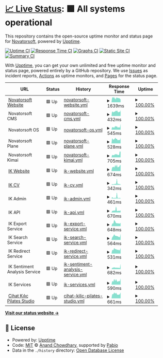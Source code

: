 # [📈 Live Status](https://novatorsoft.github.io/upptime): <!--live status--> **🟩 All systems operational**

This repository contains the open-source uptime monitor and status page for [Novatorsoft](https://novatorsoft.com), powered by [Upptime](https://github.com/upptime/upptime).

[![Uptime CI](https://github.com/novatorsoft/upptime/workflows/Uptime%20CI/badge.svg)](https://github.com/novatorsoft/upptime/actions?query=workflow%3A%22Uptime+CI%22)
[![Response Time CI](https://github.com/novatorsoft/upptime/workflows/Response%20Time%20CI/badge.svg)](https://github.com/novatorsoft/upptime/actions?query=workflow%3A%22Response+Time+CI%22)
[![Graphs CI](https://github.com/novatorsoft/upptime/workflows/Graphs%20CI/badge.svg)](https://github.com/novatorsoft/upptime/actions?query=workflow%3A%22Graphs+CI%22)
[![Static Site CI](https://github.com/novatorsoft/upptime/workflows/Static%20Site%20CI/badge.svg)](https://github.com/novatorsoft/upptime/actions?query=workflow%3A%22Static+Site+CI%22)
[![Summary CI](https://github.com/novatorsoft/upptime/workflows/Summary%20CI/badge.svg)](https://github.com/novatorsoft/upptime/actions?query=workflow%3A%22Summary+CI%22)

With [Upptime](https://upptime.js.org), you can get your own unlimited and free uptime monitor and status page, powered entirely by a GitHub repository. We use [Issues](https://github.com/novatorsoft/upptime/issues) as incident reports, [Actions](https://github.com/novatorsoft/upptime/actions) as uptime monitors, and [Pages](https://novatorsoft.github.io/upptime) for the status page.

<!--start: status pages-->
<!-- This summary is generated by Upptime (https://github.com/upptime/upptime) -->
<!-- Do not edit this manually, your changes will be overwritten -->
<!-- prettier-ignore -->
| URL | Status | History | Response Time | Uptime |
| --- | ------ | ------- | ------------- | ------ |
| <img alt="" src="https://icons.duckduckgo.com/ip3/novatorsoft.com.ico" height="13"> [Novatorsoft Website](https://novatorsoft.com/) | 🟩 Up | [novatorsoft-website.yml](https://github.com/novatorsoft/upptime/commits/HEAD/history/novatorsoft-website.yml) | <details><summary><img alt="Response time graph" src="./graphs/novatorsoft-website/response-time-week.png" height="20"> 1639ms</summary><br><a href="https://novatorsoft.github.io/upptime/history/novatorsoft-website"><img alt="Response time 1639" src="https://img.shields.io/endpoint?url=https%3A%2F%2Fraw.githubusercontent.com%2Fnovatorsoft%2Fupptime%2FHEAD%2Fapi%2Fnovatorsoft-website%2Fresponse-time.json"></a><br><a href="https://novatorsoft.github.io/upptime/history/novatorsoft-website"><img alt="24-hour response time 1205" src="https://img.shields.io/endpoint?url=https%3A%2F%2Fraw.githubusercontent.com%2Fnovatorsoft%2Fupptime%2FHEAD%2Fapi%2Fnovatorsoft-website%2Fresponse-time-day.json"></a><br><a href="https://novatorsoft.github.io/upptime/history/novatorsoft-website"><img alt="7-day response time 1639" src="https://img.shields.io/endpoint?url=https%3A%2F%2Fraw.githubusercontent.com%2Fnovatorsoft%2Fupptime%2FHEAD%2Fapi%2Fnovatorsoft-website%2Fresponse-time-week.json"></a><br><a href="https://novatorsoft.github.io/upptime/history/novatorsoft-website"><img alt="30-day response time 1639" src="https://img.shields.io/endpoint?url=https%3A%2F%2Fraw.githubusercontent.com%2Fnovatorsoft%2Fupptime%2FHEAD%2Fapi%2Fnovatorsoft-website%2Fresponse-time-month.json"></a><br><a href="https://novatorsoft.github.io/upptime/history/novatorsoft-website"><img alt="1-year response time 1639" src="https://img.shields.io/endpoint?url=https%3A%2F%2Fraw.githubusercontent.com%2Fnovatorsoft%2Fupptime%2FHEAD%2Fapi%2Fnovatorsoft-website%2Fresponse-time-year.json"></a></details> | <details><summary><a href="https://novatorsoft.github.io/upptime/history/novatorsoft-website">100.00%</a></summary><a href="https://novatorsoft.github.io/upptime/history/novatorsoft-website"><img alt="All-time uptime 100.00%" src="https://img.shields.io/endpoint?url=https%3A%2F%2Fraw.githubusercontent.com%2Fnovatorsoft%2Fupptime%2FHEAD%2Fapi%2Fnovatorsoft-website%2Fuptime.json"></a><br><a href="https://novatorsoft.github.io/upptime/history/novatorsoft-website"><img alt="24-hour uptime 100.00%" src="https://img.shields.io/endpoint?url=https%3A%2F%2Fraw.githubusercontent.com%2Fnovatorsoft%2Fupptime%2FHEAD%2Fapi%2Fnovatorsoft-website%2Fuptime-day.json"></a><br><a href="https://novatorsoft.github.io/upptime/history/novatorsoft-website"><img alt="7-day uptime 100.00%" src="https://img.shields.io/endpoint?url=https%3A%2F%2Fraw.githubusercontent.com%2Fnovatorsoft%2Fupptime%2FHEAD%2Fapi%2Fnovatorsoft-website%2Fuptime-week.json"></a><br><a href="https://novatorsoft.github.io/upptime/history/novatorsoft-website"><img alt="30-day uptime 100.00%" src="https://img.shields.io/endpoint?url=https%3A%2F%2Fraw.githubusercontent.com%2Fnovatorsoft%2Fupptime%2FHEAD%2Fapi%2Fnovatorsoft-website%2Fuptime-month.json"></a><br><a href="https://novatorsoft.github.io/upptime/history/novatorsoft-website"><img alt="1-year uptime 100.00%" src="https://img.shields.io/endpoint?url=https%3A%2F%2Fraw.githubusercontent.com%2Fnovatorsoft%2Fupptime%2FHEAD%2Fapi%2Fnovatorsoft-website%2Fuptime-year.json"></a></details>
| <img alt="" src="https://icons.duckduckgo.com/ip3/null.ico" height="13"> Novatorsoft CMS | 🟩 Up | [novatorsoft-cms.yml](https://github.com/novatorsoft/upptime/commits/HEAD/history/novatorsoft-cms.yml) | <details><summary><img alt="Response time graph" src="./graphs/novatorsoft-cms/response-time-week.png" height="20"> 432ms</summary><br><a href="https://novatorsoft.github.io/upptime/history/novatorsoft-cms"><img alt="Response time 432" src="https://img.shields.io/endpoint?url=https%3A%2F%2Fraw.githubusercontent.com%2Fnovatorsoft%2Fupptime%2FHEAD%2Fapi%2Fnovatorsoft-cms%2Fresponse-time.json"></a><br><a href="https://novatorsoft.github.io/upptime/history/novatorsoft-cms"><img alt="24-hour response time 563" src="https://img.shields.io/endpoint?url=https%3A%2F%2Fraw.githubusercontent.com%2Fnovatorsoft%2Fupptime%2FHEAD%2Fapi%2Fnovatorsoft-cms%2Fresponse-time-day.json"></a><br><a href="https://novatorsoft.github.io/upptime/history/novatorsoft-cms"><img alt="7-day response time 432" src="https://img.shields.io/endpoint?url=https%3A%2F%2Fraw.githubusercontent.com%2Fnovatorsoft%2Fupptime%2FHEAD%2Fapi%2Fnovatorsoft-cms%2Fresponse-time-week.json"></a><br><a href="https://novatorsoft.github.io/upptime/history/novatorsoft-cms"><img alt="30-day response time 432" src="https://img.shields.io/endpoint?url=https%3A%2F%2Fraw.githubusercontent.com%2Fnovatorsoft%2Fupptime%2FHEAD%2Fapi%2Fnovatorsoft-cms%2Fresponse-time-month.json"></a><br><a href="https://novatorsoft.github.io/upptime/history/novatorsoft-cms"><img alt="1-year response time 432" src="https://img.shields.io/endpoint?url=https%3A%2F%2Fraw.githubusercontent.com%2Fnovatorsoft%2Fupptime%2FHEAD%2Fapi%2Fnovatorsoft-cms%2Fresponse-time-year.json"></a></details> | <details><summary><a href="https://novatorsoft.github.io/upptime/history/novatorsoft-cms">100.00%</a></summary><a href="https://novatorsoft.github.io/upptime/history/novatorsoft-cms"><img alt="All-time uptime 100.00%" src="https://img.shields.io/endpoint?url=https%3A%2F%2Fraw.githubusercontent.com%2Fnovatorsoft%2Fupptime%2FHEAD%2Fapi%2Fnovatorsoft-cms%2Fuptime.json"></a><br><a href="https://novatorsoft.github.io/upptime/history/novatorsoft-cms"><img alt="24-hour uptime 100.00%" src="https://img.shields.io/endpoint?url=https%3A%2F%2Fraw.githubusercontent.com%2Fnovatorsoft%2Fupptime%2FHEAD%2Fapi%2Fnovatorsoft-cms%2Fuptime-day.json"></a><br><a href="https://novatorsoft.github.io/upptime/history/novatorsoft-cms"><img alt="7-day uptime 100.00%" src="https://img.shields.io/endpoint?url=https%3A%2F%2Fraw.githubusercontent.com%2Fnovatorsoft%2Fupptime%2FHEAD%2Fapi%2Fnovatorsoft-cms%2Fuptime-week.json"></a><br><a href="https://novatorsoft.github.io/upptime/history/novatorsoft-cms"><img alt="30-day uptime 100.00%" src="https://img.shields.io/endpoint?url=https%3A%2F%2Fraw.githubusercontent.com%2Fnovatorsoft%2Fupptime%2FHEAD%2Fapi%2Fnovatorsoft-cms%2Fuptime-month.json"></a><br><a href="https://novatorsoft.github.io/upptime/history/novatorsoft-cms"><img alt="1-year uptime 100.00%" src="https://img.shields.io/endpoint?url=https%3A%2F%2Fraw.githubusercontent.com%2Fnovatorsoft%2Fupptime%2FHEAD%2Fapi%2Fnovatorsoft-cms%2Fuptime-year.json"></a></details>
| <img alt="" src="https://icons.duckduckgo.com/ip3/null.ico" height="13"> Novatorsoft OS | 🟩 Up | [novatorsoft-os.yml](https://github.com/novatorsoft/upptime/commits/HEAD/history/novatorsoft-os.yml) | <details><summary><img alt="Response time graph" src="./graphs/novatorsoft-os/response-time-week.png" height="20"> 545ms</summary><br><a href="https://novatorsoft.github.io/upptime/history/novatorsoft-os"><img alt="Response time 545" src="https://img.shields.io/endpoint?url=https%3A%2F%2Fraw.githubusercontent.com%2Fnovatorsoft%2Fupptime%2FHEAD%2Fapi%2Fnovatorsoft-os%2Fresponse-time.json"></a><br><a href="https://novatorsoft.github.io/upptime/history/novatorsoft-os"><img alt="24-hour response time 1104" src="https://img.shields.io/endpoint?url=https%3A%2F%2Fraw.githubusercontent.com%2Fnovatorsoft%2Fupptime%2FHEAD%2Fapi%2Fnovatorsoft-os%2Fresponse-time-day.json"></a><br><a href="https://novatorsoft.github.io/upptime/history/novatorsoft-os"><img alt="7-day response time 545" src="https://img.shields.io/endpoint?url=https%3A%2F%2Fraw.githubusercontent.com%2Fnovatorsoft%2Fupptime%2FHEAD%2Fapi%2Fnovatorsoft-os%2Fresponse-time-week.json"></a><br><a href="https://novatorsoft.github.io/upptime/history/novatorsoft-os"><img alt="30-day response time 545" src="https://img.shields.io/endpoint?url=https%3A%2F%2Fraw.githubusercontent.com%2Fnovatorsoft%2Fupptime%2FHEAD%2Fapi%2Fnovatorsoft-os%2Fresponse-time-month.json"></a><br><a href="https://novatorsoft.github.io/upptime/history/novatorsoft-os"><img alt="1-year response time 545" src="https://img.shields.io/endpoint?url=https%3A%2F%2Fraw.githubusercontent.com%2Fnovatorsoft%2Fupptime%2FHEAD%2Fapi%2Fnovatorsoft-os%2Fresponse-time-year.json"></a></details> | <details><summary><a href="https://novatorsoft.github.io/upptime/history/novatorsoft-os">100.00%</a></summary><a href="https://novatorsoft.github.io/upptime/history/novatorsoft-os"><img alt="All-time uptime 100.00%" src="https://img.shields.io/endpoint?url=https%3A%2F%2Fraw.githubusercontent.com%2Fnovatorsoft%2Fupptime%2FHEAD%2Fapi%2Fnovatorsoft-os%2Fuptime.json"></a><br><a href="https://novatorsoft.github.io/upptime/history/novatorsoft-os"><img alt="24-hour uptime 100.00%" src="https://img.shields.io/endpoint?url=https%3A%2F%2Fraw.githubusercontent.com%2Fnovatorsoft%2Fupptime%2FHEAD%2Fapi%2Fnovatorsoft-os%2Fuptime-day.json"></a><br><a href="https://novatorsoft.github.io/upptime/history/novatorsoft-os"><img alt="7-day uptime 100.00%" src="https://img.shields.io/endpoint?url=https%3A%2F%2Fraw.githubusercontent.com%2Fnovatorsoft%2Fupptime%2FHEAD%2Fapi%2Fnovatorsoft-os%2Fuptime-week.json"></a><br><a href="https://novatorsoft.github.io/upptime/history/novatorsoft-os"><img alt="30-day uptime 100.00%" src="https://img.shields.io/endpoint?url=https%3A%2F%2Fraw.githubusercontent.com%2Fnovatorsoft%2Fupptime%2FHEAD%2Fapi%2Fnovatorsoft-os%2Fuptime-month.json"></a><br><a href="https://novatorsoft.github.io/upptime/history/novatorsoft-os"><img alt="1-year uptime 100.00%" src="https://img.shields.io/endpoint?url=https%3A%2F%2Fraw.githubusercontent.com%2Fnovatorsoft%2Fupptime%2FHEAD%2Fapi%2Fnovatorsoft-os%2Fuptime-year.json"></a></details>
| <img alt="" src="https://icons.duckduckgo.com/ip3/null.ico" height="13"> Novatorsoft Plane | 🟩 Up | [novatorsoft-plane.yml](https://github.com/novatorsoft/upptime/commits/HEAD/history/novatorsoft-plane.yml) | <details><summary><img alt="Response time graph" src="./graphs/novatorsoft-plane/response-time-week.png" height="20"> 528ms</summary><br><a href="https://novatorsoft.github.io/upptime/history/novatorsoft-plane"><img alt="Response time 528" src="https://img.shields.io/endpoint?url=https%3A%2F%2Fraw.githubusercontent.com%2Fnovatorsoft%2Fupptime%2FHEAD%2Fapi%2Fnovatorsoft-plane%2Fresponse-time.json"></a><br><a href="https://novatorsoft.github.io/upptime/history/novatorsoft-plane"><img alt="24-hour response time 546" src="https://img.shields.io/endpoint?url=https%3A%2F%2Fraw.githubusercontent.com%2Fnovatorsoft%2Fupptime%2FHEAD%2Fapi%2Fnovatorsoft-plane%2Fresponse-time-day.json"></a><br><a href="https://novatorsoft.github.io/upptime/history/novatorsoft-plane"><img alt="7-day response time 528" src="https://img.shields.io/endpoint?url=https%3A%2F%2Fraw.githubusercontent.com%2Fnovatorsoft%2Fupptime%2FHEAD%2Fapi%2Fnovatorsoft-plane%2Fresponse-time-week.json"></a><br><a href="https://novatorsoft.github.io/upptime/history/novatorsoft-plane"><img alt="30-day response time 528" src="https://img.shields.io/endpoint?url=https%3A%2F%2Fraw.githubusercontent.com%2Fnovatorsoft%2Fupptime%2FHEAD%2Fapi%2Fnovatorsoft-plane%2Fresponse-time-month.json"></a><br><a href="https://novatorsoft.github.io/upptime/history/novatorsoft-plane"><img alt="1-year response time 528" src="https://img.shields.io/endpoint?url=https%3A%2F%2Fraw.githubusercontent.com%2Fnovatorsoft%2Fupptime%2FHEAD%2Fapi%2Fnovatorsoft-plane%2Fresponse-time-year.json"></a></details> | <details><summary><a href="https://novatorsoft.github.io/upptime/history/novatorsoft-plane">100.00%</a></summary><a href="https://novatorsoft.github.io/upptime/history/novatorsoft-plane"><img alt="All-time uptime 100.00%" src="https://img.shields.io/endpoint?url=https%3A%2F%2Fraw.githubusercontent.com%2Fnovatorsoft%2Fupptime%2FHEAD%2Fapi%2Fnovatorsoft-plane%2Fuptime.json"></a><br><a href="https://novatorsoft.github.io/upptime/history/novatorsoft-plane"><img alt="24-hour uptime 100.00%" src="https://img.shields.io/endpoint?url=https%3A%2F%2Fraw.githubusercontent.com%2Fnovatorsoft%2Fupptime%2FHEAD%2Fapi%2Fnovatorsoft-plane%2Fuptime-day.json"></a><br><a href="https://novatorsoft.github.io/upptime/history/novatorsoft-plane"><img alt="7-day uptime 100.00%" src="https://img.shields.io/endpoint?url=https%3A%2F%2Fraw.githubusercontent.com%2Fnovatorsoft%2Fupptime%2FHEAD%2Fapi%2Fnovatorsoft-plane%2Fuptime-week.json"></a><br><a href="https://novatorsoft.github.io/upptime/history/novatorsoft-plane"><img alt="30-day uptime 100.00%" src="https://img.shields.io/endpoint?url=https%3A%2F%2Fraw.githubusercontent.com%2Fnovatorsoft%2Fupptime%2FHEAD%2Fapi%2Fnovatorsoft-plane%2Fuptime-month.json"></a><br><a href="https://novatorsoft.github.io/upptime/history/novatorsoft-plane"><img alt="1-year uptime 100.00%" src="https://img.shields.io/endpoint?url=https%3A%2F%2Fraw.githubusercontent.com%2Fnovatorsoft%2Fupptime%2FHEAD%2Fapi%2Fnovatorsoft-plane%2Fuptime-year.json"></a></details>
| <img alt="" src="https://icons.duckduckgo.com/ip3/null.ico" height="13"> Novatorsoft Kimai | 🟩 Up | [novatorsoft-kimai.yml](https://github.com/novatorsoft/upptime/commits/HEAD/history/novatorsoft-kimai.yml) | <details><summary><img alt="Response time graph" src="./graphs/novatorsoft-kimai/response-time-week.png" height="20"> 705ms</summary><br><a href="https://novatorsoft.github.io/upptime/history/novatorsoft-kimai"><img alt="Response time 705" src="https://img.shields.io/endpoint?url=https%3A%2F%2Fraw.githubusercontent.com%2Fnovatorsoft%2Fupptime%2FHEAD%2Fapi%2Fnovatorsoft-kimai%2Fresponse-time.json"></a><br><a href="https://novatorsoft.github.io/upptime/history/novatorsoft-kimai"><img alt="24-hour response time 1285" src="https://img.shields.io/endpoint?url=https%3A%2F%2Fraw.githubusercontent.com%2Fnovatorsoft%2Fupptime%2FHEAD%2Fapi%2Fnovatorsoft-kimai%2Fresponse-time-day.json"></a><br><a href="https://novatorsoft.github.io/upptime/history/novatorsoft-kimai"><img alt="7-day response time 705" src="https://img.shields.io/endpoint?url=https%3A%2F%2Fraw.githubusercontent.com%2Fnovatorsoft%2Fupptime%2FHEAD%2Fapi%2Fnovatorsoft-kimai%2Fresponse-time-week.json"></a><br><a href="https://novatorsoft.github.io/upptime/history/novatorsoft-kimai"><img alt="30-day response time 705" src="https://img.shields.io/endpoint?url=https%3A%2F%2Fraw.githubusercontent.com%2Fnovatorsoft%2Fupptime%2FHEAD%2Fapi%2Fnovatorsoft-kimai%2Fresponse-time-month.json"></a><br><a href="https://novatorsoft.github.io/upptime/history/novatorsoft-kimai"><img alt="1-year response time 705" src="https://img.shields.io/endpoint?url=https%3A%2F%2Fraw.githubusercontent.com%2Fnovatorsoft%2Fupptime%2FHEAD%2Fapi%2Fnovatorsoft-kimai%2Fresponse-time-year.json"></a></details> | <details><summary><a href="https://novatorsoft.github.io/upptime/history/novatorsoft-kimai">100.00%</a></summary><a href="https://novatorsoft.github.io/upptime/history/novatorsoft-kimai"><img alt="All-time uptime 100.00%" src="https://img.shields.io/endpoint?url=https%3A%2F%2Fraw.githubusercontent.com%2Fnovatorsoft%2Fupptime%2FHEAD%2Fapi%2Fnovatorsoft-kimai%2Fuptime.json"></a><br><a href="https://novatorsoft.github.io/upptime/history/novatorsoft-kimai"><img alt="24-hour uptime 100.00%" src="https://img.shields.io/endpoint?url=https%3A%2F%2Fraw.githubusercontent.com%2Fnovatorsoft%2Fupptime%2FHEAD%2Fapi%2Fnovatorsoft-kimai%2Fuptime-day.json"></a><br><a href="https://novatorsoft.github.io/upptime/history/novatorsoft-kimai"><img alt="7-day uptime 100.00%" src="https://img.shields.io/endpoint?url=https%3A%2F%2Fraw.githubusercontent.com%2Fnovatorsoft%2Fupptime%2FHEAD%2Fapi%2Fnovatorsoft-kimai%2Fuptime-week.json"></a><br><a href="https://novatorsoft.github.io/upptime/history/novatorsoft-kimai"><img alt="30-day uptime 100.00%" src="https://img.shields.io/endpoint?url=https%3A%2F%2Fraw.githubusercontent.com%2Fnovatorsoft%2Fupptime%2FHEAD%2Fapi%2Fnovatorsoft-kimai%2Fuptime-month.json"></a><br><a href="https://novatorsoft.github.io/upptime/history/novatorsoft-kimai"><img alt="1-year uptime 100.00%" src="https://img.shields.io/endpoint?url=https%3A%2F%2Fraw.githubusercontent.com%2Fnovatorsoft%2Fupptime%2FHEAD%2Fapi%2Fnovatorsoft-kimai%2Fuptime-year.json"></a></details>
| <img alt="" src="https://icons.duckduckgo.com/ip3/ismetkizgin.com.ico" height="13"> [IK Website](https://ismetkizgin.com/) | 🟩 Up | [ik-website.yml](https://github.com/novatorsoft/upptime/commits/HEAD/history/ik-website.yml) | <details><summary><img alt="Response time graph" src="./graphs/ik-website/response-time-week.png" height="20"> 674ms</summary><br><a href="https://novatorsoft.github.io/upptime/history/ik-website"><img alt="Response time 674" src="https://img.shields.io/endpoint?url=https%3A%2F%2Fraw.githubusercontent.com%2Fnovatorsoft%2Fupptime%2FHEAD%2Fapi%2Fik-website%2Fresponse-time.json"></a><br><a href="https://novatorsoft.github.io/upptime/history/ik-website"><img alt="24-hour response time 899" src="https://img.shields.io/endpoint?url=https%3A%2F%2Fraw.githubusercontent.com%2Fnovatorsoft%2Fupptime%2FHEAD%2Fapi%2Fik-website%2Fresponse-time-day.json"></a><br><a href="https://novatorsoft.github.io/upptime/history/ik-website"><img alt="7-day response time 674" src="https://img.shields.io/endpoint?url=https%3A%2F%2Fraw.githubusercontent.com%2Fnovatorsoft%2Fupptime%2FHEAD%2Fapi%2Fik-website%2Fresponse-time-week.json"></a><br><a href="https://novatorsoft.github.io/upptime/history/ik-website"><img alt="30-day response time 674" src="https://img.shields.io/endpoint?url=https%3A%2F%2Fraw.githubusercontent.com%2Fnovatorsoft%2Fupptime%2FHEAD%2Fapi%2Fik-website%2Fresponse-time-month.json"></a><br><a href="https://novatorsoft.github.io/upptime/history/ik-website"><img alt="1-year response time 674" src="https://img.shields.io/endpoint?url=https%3A%2F%2Fraw.githubusercontent.com%2Fnovatorsoft%2Fupptime%2FHEAD%2Fapi%2Fik-website%2Fresponse-time-year.json"></a></details> | <details><summary><a href="https://novatorsoft.github.io/upptime/history/ik-website">100.00%</a></summary><a href="https://novatorsoft.github.io/upptime/history/ik-website"><img alt="All-time uptime 100.00%" src="https://img.shields.io/endpoint?url=https%3A%2F%2Fraw.githubusercontent.com%2Fnovatorsoft%2Fupptime%2FHEAD%2Fapi%2Fik-website%2Fuptime.json"></a><br><a href="https://novatorsoft.github.io/upptime/history/ik-website"><img alt="24-hour uptime 100.00%" src="https://img.shields.io/endpoint?url=https%3A%2F%2Fraw.githubusercontent.com%2Fnovatorsoft%2Fupptime%2FHEAD%2Fapi%2Fik-website%2Fuptime-day.json"></a><br><a href="https://novatorsoft.github.io/upptime/history/ik-website"><img alt="7-day uptime 100.00%" src="https://img.shields.io/endpoint?url=https%3A%2F%2Fraw.githubusercontent.com%2Fnovatorsoft%2Fupptime%2FHEAD%2Fapi%2Fik-website%2Fuptime-week.json"></a><br><a href="https://novatorsoft.github.io/upptime/history/ik-website"><img alt="30-day uptime 100.00%" src="https://img.shields.io/endpoint?url=https%3A%2F%2Fraw.githubusercontent.com%2Fnovatorsoft%2Fupptime%2FHEAD%2Fapi%2Fik-website%2Fuptime-month.json"></a><br><a href="https://novatorsoft.github.io/upptime/history/ik-website"><img alt="1-year uptime 100.00%" src="https://img.shields.io/endpoint?url=https%3A%2F%2Fraw.githubusercontent.com%2Fnovatorsoft%2Fupptime%2FHEAD%2Fapi%2Fik-website%2Fuptime-year.json"></a></details>
| <img alt="" src="https://icons.duckduckgo.com/ip3/cv.ismetkizgin.com.tr.ico" height="13"> [IK CV](https://cv.ismetkizgin.com.tr) | 🟩 Up | [ik-cv.yml](https://github.com/novatorsoft/upptime/commits/HEAD/history/ik-cv.yml) | <details><summary><img alt="Response time graph" src="./graphs/ik-cv/response-time-week.png" height="20"> 342ms</summary><br><a href="https://novatorsoft.github.io/upptime/history/ik-cv"><img alt="Response time 342" src="https://img.shields.io/endpoint?url=https%3A%2F%2Fraw.githubusercontent.com%2Fnovatorsoft%2Fupptime%2FHEAD%2Fapi%2Fik-cv%2Fresponse-time.json"></a><br><a href="https://novatorsoft.github.io/upptime/history/ik-cv"><img alt="24-hour response time 113" src="https://img.shields.io/endpoint?url=https%3A%2F%2Fraw.githubusercontent.com%2Fnovatorsoft%2Fupptime%2FHEAD%2Fapi%2Fik-cv%2Fresponse-time-day.json"></a><br><a href="https://novatorsoft.github.io/upptime/history/ik-cv"><img alt="7-day response time 342" src="https://img.shields.io/endpoint?url=https%3A%2F%2Fraw.githubusercontent.com%2Fnovatorsoft%2Fupptime%2FHEAD%2Fapi%2Fik-cv%2Fresponse-time-week.json"></a><br><a href="https://novatorsoft.github.io/upptime/history/ik-cv"><img alt="30-day response time 342" src="https://img.shields.io/endpoint?url=https%3A%2F%2Fraw.githubusercontent.com%2Fnovatorsoft%2Fupptime%2FHEAD%2Fapi%2Fik-cv%2Fresponse-time-month.json"></a><br><a href="https://novatorsoft.github.io/upptime/history/ik-cv"><img alt="1-year response time 342" src="https://img.shields.io/endpoint?url=https%3A%2F%2Fraw.githubusercontent.com%2Fnovatorsoft%2Fupptime%2FHEAD%2Fapi%2Fik-cv%2Fresponse-time-year.json"></a></details> | <details><summary><a href="https://novatorsoft.github.io/upptime/history/ik-cv">100.00%</a></summary><a href="https://novatorsoft.github.io/upptime/history/ik-cv"><img alt="All-time uptime 100.00%" src="https://img.shields.io/endpoint?url=https%3A%2F%2Fraw.githubusercontent.com%2Fnovatorsoft%2Fupptime%2FHEAD%2Fapi%2Fik-cv%2Fuptime.json"></a><br><a href="https://novatorsoft.github.io/upptime/history/ik-cv"><img alt="24-hour uptime 100.00%" src="https://img.shields.io/endpoint?url=https%3A%2F%2Fraw.githubusercontent.com%2Fnovatorsoft%2Fupptime%2FHEAD%2Fapi%2Fik-cv%2Fuptime-day.json"></a><br><a href="https://novatorsoft.github.io/upptime/history/ik-cv"><img alt="7-day uptime 100.00%" src="https://img.shields.io/endpoint?url=https%3A%2F%2Fraw.githubusercontent.com%2Fnovatorsoft%2Fupptime%2FHEAD%2Fapi%2Fik-cv%2Fuptime-week.json"></a><br><a href="https://novatorsoft.github.io/upptime/history/ik-cv"><img alt="30-day uptime 100.00%" src="https://img.shields.io/endpoint?url=https%3A%2F%2Fraw.githubusercontent.com%2Fnovatorsoft%2Fupptime%2FHEAD%2Fapi%2Fik-cv%2Fuptime-month.json"></a><br><a href="https://novatorsoft.github.io/upptime/history/ik-cv"><img alt="1-year uptime 100.00%" src="https://img.shields.io/endpoint?url=https%3A%2F%2Fraw.githubusercontent.com%2Fnovatorsoft%2Fupptime%2FHEAD%2Fapi%2Fik-cv%2Fuptime-year.json"></a></details>
| <img alt="" src="https://icons.duckduckgo.com/ip3/null.ico" height="13"> IK Admin | 🟩 Up | [ik-admin.yml](https://github.com/novatorsoft/upptime/commits/HEAD/history/ik-admin.yml) | <details><summary><img alt="Response time graph" src="./graphs/ik-admin/response-time-week.png" height="20"> 461ms</summary><br><a href="https://novatorsoft.github.io/upptime/history/ik-admin"><img alt="Response time 461" src="https://img.shields.io/endpoint?url=https%3A%2F%2Fraw.githubusercontent.com%2Fnovatorsoft%2Fupptime%2FHEAD%2Fapi%2Fik-admin%2Fresponse-time.json"></a><br><a href="https://novatorsoft.github.io/upptime/history/ik-admin"><img alt="24-hour response time 179" src="https://img.shields.io/endpoint?url=https%3A%2F%2Fraw.githubusercontent.com%2Fnovatorsoft%2Fupptime%2FHEAD%2Fapi%2Fik-admin%2Fresponse-time-day.json"></a><br><a href="https://novatorsoft.github.io/upptime/history/ik-admin"><img alt="7-day response time 461" src="https://img.shields.io/endpoint?url=https%3A%2F%2Fraw.githubusercontent.com%2Fnovatorsoft%2Fupptime%2FHEAD%2Fapi%2Fik-admin%2Fresponse-time-week.json"></a><br><a href="https://novatorsoft.github.io/upptime/history/ik-admin"><img alt="30-day response time 461" src="https://img.shields.io/endpoint?url=https%3A%2F%2Fraw.githubusercontent.com%2Fnovatorsoft%2Fupptime%2FHEAD%2Fapi%2Fik-admin%2Fresponse-time-month.json"></a><br><a href="https://novatorsoft.github.io/upptime/history/ik-admin"><img alt="1-year response time 461" src="https://img.shields.io/endpoint?url=https%3A%2F%2Fraw.githubusercontent.com%2Fnovatorsoft%2Fupptime%2FHEAD%2Fapi%2Fik-admin%2Fresponse-time-year.json"></a></details> | <details><summary><a href="https://novatorsoft.github.io/upptime/history/ik-admin">100.00%</a></summary><a href="https://novatorsoft.github.io/upptime/history/ik-admin"><img alt="All-time uptime 100.00%" src="https://img.shields.io/endpoint?url=https%3A%2F%2Fraw.githubusercontent.com%2Fnovatorsoft%2Fupptime%2FHEAD%2Fapi%2Fik-admin%2Fuptime.json"></a><br><a href="https://novatorsoft.github.io/upptime/history/ik-admin"><img alt="24-hour uptime 100.00%" src="https://img.shields.io/endpoint?url=https%3A%2F%2Fraw.githubusercontent.com%2Fnovatorsoft%2Fupptime%2FHEAD%2Fapi%2Fik-admin%2Fuptime-day.json"></a><br><a href="https://novatorsoft.github.io/upptime/history/ik-admin"><img alt="7-day uptime 100.00%" src="https://img.shields.io/endpoint?url=https%3A%2F%2Fraw.githubusercontent.com%2Fnovatorsoft%2Fupptime%2FHEAD%2Fapi%2Fik-admin%2Fuptime-week.json"></a><br><a href="https://novatorsoft.github.io/upptime/history/ik-admin"><img alt="30-day uptime 100.00%" src="https://img.shields.io/endpoint?url=https%3A%2F%2Fraw.githubusercontent.com%2Fnovatorsoft%2Fupptime%2FHEAD%2Fapi%2Fik-admin%2Fuptime-month.json"></a><br><a href="https://novatorsoft.github.io/upptime/history/ik-admin"><img alt="1-year uptime 100.00%" src="https://img.shields.io/endpoint?url=https%3A%2F%2Fraw.githubusercontent.com%2Fnovatorsoft%2Fupptime%2FHEAD%2Fapi%2Fik-admin%2Fuptime-year.json"></a></details>
| <img alt="" src="https://icons.duckduckgo.com/ip3/null.ico" height="13"> IK API | 🟩 Up | [ik-api.yml](https://github.com/novatorsoft/upptime/commits/HEAD/history/ik-api.yml) | <details><summary><img alt="Response time graph" src="./graphs/ik-api/response-time-week.png" height="20"> 670ms</summary><br><a href="https://novatorsoft.github.io/upptime/history/ik-api"><img alt="Response time 670" src="https://img.shields.io/endpoint?url=https%3A%2F%2Fraw.githubusercontent.com%2Fnovatorsoft%2Fupptime%2FHEAD%2Fapi%2Fik-api%2Fresponse-time.json"></a><br><a href="https://novatorsoft.github.io/upptime/history/ik-api"><img alt="24-hour response time 672" src="https://img.shields.io/endpoint?url=https%3A%2F%2Fraw.githubusercontent.com%2Fnovatorsoft%2Fupptime%2FHEAD%2Fapi%2Fik-api%2Fresponse-time-day.json"></a><br><a href="https://novatorsoft.github.io/upptime/history/ik-api"><img alt="7-day response time 670" src="https://img.shields.io/endpoint?url=https%3A%2F%2Fraw.githubusercontent.com%2Fnovatorsoft%2Fupptime%2FHEAD%2Fapi%2Fik-api%2Fresponse-time-week.json"></a><br><a href="https://novatorsoft.github.io/upptime/history/ik-api"><img alt="30-day response time 670" src="https://img.shields.io/endpoint?url=https%3A%2F%2Fraw.githubusercontent.com%2Fnovatorsoft%2Fupptime%2FHEAD%2Fapi%2Fik-api%2Fresponse-time-month.json"></a><br><a href="https://novatorsoft.github.io/upptime/history/ik-api"><img alt="1-year response time 670" src="https://img.shields.io/endpoint?url=https%3A%2F%2Fraw.githubusercontent.com%2Fnovatorsoft%2Fupptime%2FHEAD%2Fapi%2Fik-api%2Fresponse-time-year.json"></a></details> | <details><summary><a href="https://novatorsoft.github.io/upptime/history/ik-api">100.00%</a></summary><a href="https://novatorsoft.github.io/upptime/history/ik-api"><img alt="All-time uptime 100.00%" src="https://img.shields.io/endpoint?url=https%3A%2F%2Fraw.githubusercontent.com%2Fnovatorsoft%2Fupptime%2FHEAD%2Fapi%2Fik-api%2Fuptime.json"></a><br><a href="https://novatorsoft.github.io/upptime/history/ik-api"><img alt="24-hour uptime 100.00%" src="https://img.shields.io/endpoint?url=https%3A%2F%2Fraw.githubusercontent.com%2Fnovatorsoft%2Fupptime%2FHEAD%2Fapi%2Fik-api%2Fuptime-day.json"></a><br><a href="https://novatorsoft.github.io/upptime/history/ik-api"><img alt="7-day uptime 100.00%" src="https://img.shields.io/endpoint?url=https%3A%2F%2Fraw.githubusercontent.com%2Fnovatorsoft%2Fupptime%2FHEAD%2Fapi%2Fik-api%2Fuptime-week.json"></a><br><a href="https://novatorsoft.github.io/upptime/history/ik-api"><img alt="30-day uptime 100.00%" src="https://img.shields.io/endpoint?url=https%3A%2F%2Fraw.githubusercontent.com%2Fnovatorsoft%2Fupptime%2FHEAD%2Fapi%2Fik-api%2Fuptime-month.json"></a><br><a href="https://novatorsoft.github.io/upptime/history/ik-api"><img alt="1-year uptime 100.00%" src="https://img.shields.io/endpoint?url=https%3A%2F%2Fraw.githubusercontent.com%2Fnovatorsoft%2Fupptime%2FHEAD%2Fapi%2Fik-api%2Fuptime-year.json"></a></details>
| <img alt="" src="https://icons.duckduckgo.com/ip3/null.ico" height="13"> IK Export Service | 🟩 Up | [ik-export-service.yml](https://github.com/novatorsoft/upptime/commits/HEAD/history/ik-export-service.yml) | <details><summary><img alt="Response time graph" src="./graphs/ik-export-service/response-time-week.png" height="20"> 648ms</summary><br><a href="https://novatorsoft.github.io/upptime/history/ik-export-service"><img alt="Response time 648" src="https://img.shields.io/endpoint?url=https%3A%2F%2Fraw.githubusercontent.com%2Fnovatorsoft%2Fupptime%2FHEAD%2Fapi%2Fik-export-service%2Fresponse-time.json"></a><br><a href="https://novatorsoft.github.io/upptime/history/ik-export-service"><img alt="24-hour response time 655" src="https://img.shields.io/endpoint?url=https%3A%2F%2Fraw.githubusercontent.com%2Fnovatorsoft%2Fupptime%2FHEAD%2Fapi%2Fik-export-service%2Fresponse-time-day.json"></a><br><a href="https://novatorsoft.github.io/upptime/history/ik-export-service"><img alt="7-day response time 648" src="https://img.shields.io/endpoint?url=https%3A%2F%2Fraw.githubusercontent.com%2Fnovatorsoft%2Fupptime%2FHEAD%2Fapi%2Fik-export-service%2Fresponse-time-week.json"></a><br><a href="https://novatorsoft.github.io/upptime/history/ik-export-service"><img alt="30-day response time 648" src="https://img.shields.io/endpoint?url=https%3A%2F%2Fraw.githubusercontent.com%2Fnovatorsoft%2Fupptime%2FHEAD%2Fapi%2Fik-export-service%2Fresponse-time-month.json"></a><br><a href="https://novatorsoft.github.io/upptime/history/ik-export-service"><img alt="1-year response time 648" src="https://img.shields.io/endpoint?url=https%3A%2F%2Fraw.githubusercontent.com%2Fnovatorsoft%2Fupptime%2FHEAD%2Fapi%2Fik-export-service%2Fresponse-time-year.json"></a></details> | <details><summary><a href="https://novatorsoft.github.io/upptime/history/ik-export-service">100.00%</a></summary><a href="https://novatorsoft.github.io/upptime/history/ik-export-service"><img alt="All-time uptime 100.00%" src="https://img.shields.io/endpoint?url=https%3A%2F%2Fraw.githubusercontent.com%2Fnovatorsoft%2Fupptime%2FHEAD%2Fapi%2Fik-export-service%2Fuptime.json"></a><br><a href="https://novatorsoft.github.io/upptime/history/ik-export-service"><img alt="24-hour uptime 100.00%" src="https://img.shields.io/endpoint?url=https%3A%2F%2Fraw.githubusercontent.com%2Fnovatorsoft%2Fupptime%2FHEAD%2Fapi%2Fik-export-service%2Fuptime-day.json"></a><br><a href="https://novatorsoft.github.io/upptime/history/ik-export-service"><img alt="7-day uptime 100.00%" src="https://img.shields.io/endpoint?url=https%3A%2F%2Fraw.githubusercontent.com%2Fnovatorsoft%2Fupptime%2FHEAD%2Fapi%2Fik-export-service%2Fuptime-week.json"></a><br><a href="https://novatorsoft.github.io/upptime/history/ik-export-service"><img alt="30-day uptime 100.00%" src="https://img.shields.io/endpoint?url=https%3A%2F%2Fraw.githubusercontent.com%2Fnovatorsoft%2Fupptime%2FHEAD%2Fapi%2Fik-export-service%2Fuptime-month.json"></a><br><a href="https://novatorsoft.github.io/upptime/history/ik-export-service"><img alt="1-year uptime 100.00%" src="https://img.shields.io/endpoint?url=https%3A%2F%2Fraw.githubusercontent.com%2Fnovatorsoft%2Fupptime%2FHEAD%2Fapi%2Fik-export-service%2Fuptime-year.json"></a></details>
| <img alt="" src="https://icons.duckduckgo.com/ip3/null.ico" height="13"> IK Search Service | 🟩 Up | [ik-search-service.yml](https://github.com/novatorsoft/upptime/commits/HEAD/history/ik-search-service.yml) | <details><summary><img alt="Response time graph" src="./graphs/ik-search-service/response-time-week.png" height="20"> 564ms</summary><br><a href="https://novatorsoft.github.io/upptime/history/ik-search-service"><img alt="Response time 564" src="https://img.shields.io/endpoint?url=https%3A%2F%2Fraw.githubusercontent.com%2Fnovatorsoft%2Fupptime%2FHEAD%2Fapi%2Fik-search-service%2Fresponse-time.json"></a><br><a href="https://novatorsoft.github.io/upptime/history/ik-search-service"><img alt="24-hour response time 857" src="https://img.shields.io/endpoint?url=https%3A%2F%2Fraw.githubusercontent.com%2Fnovatorsoft%2Fupptime%2FHEAD%2Fapi%2Fik-search-service%2Fresponse-time-day.json"></a><br><a href="https://novatorsoft.github.io/upptime/history/ik-search-service"><img alt="7-day response time 564" src="https://img.shields.io/endpoint?url=https%3A%2F%2Fraw.githubusercontent.com%2Fnovatorsoft%2Fupptime%2FHEAD%2Fapi%2Fik-search-service%2Fresponse-time-week.json"></a><br><a href="https://novatorsoft.github.io/upptime/history/ik-search-service"><img alt="30-day response time 564" src="https://img.shields.io/endpoint?url=https%3A%2F%2Fraw.githubusercontent.com%2Fnovatorsoft%2Fupptime%2FHEAD%2Fapi%2Fik-search-service%2Fresponse-time-month.json"></a><br><a href="https://novatorsoft.github.io/upptime/history/ik-search-service"><img alt="1-year response time 564" src="https://img.shields.io/endpoint?url=https%3A%2F%2Fraw.githubusercontent.com%2Fnovatorsoft%2Fupptime%2FHEAD%2Fapi%2Fik-search-service%2Fresponse-time-year.json"></a></details> | <details><summary><a href="https://novatorsoft.github.io/upptime/history/ik-search-service">100.00%</a></summary><a href="https://novatorsoft.github.io/upptime/history/ik-search-service"><img alt="All-time uptime 100.00%" src="https://img.shields.io/endpoint?url=https%3A%2F%2Fraw.githubusercontent.com%2Fnovatorsoft%2Fupptime%2FHEAD%2Fapi%2Fik-search-service%2Fuptime.json"></a><br><a href="https://novatorsoft.github.io/upptime/history/ik-search-service"><img alt="24-hour uptime 100.00%" src="https://img.shields.io/endpoint?url=https%3A%2F%2Fraw.githubusercontent.com%2Fnovatorsoft%2Fupptime%2FHEAD%2Fapi%2Fik-search-service%2Fuptime-day.json"></a><br><a href="https://novatorsoft.github.io/upptime/history/ik-search-service"><img alt="7-day uptime 100.00%" src="https://img.shields.io/endpoint?url=https%3A%2F%2Fraw.githubusercontent.com%2Fnovatorsoft%2Fupptime%2FHEAD%2Fapi%2Fik-search-service%2Fuptime-week.json"></a><br><a href="https://novatorsoft.github.io/upptime/history/ik-search-service"><img alt="30-day uptime 100.00%" src="https://img.shields.io/endpoint?url=https%3A%2F%2Fraw.githubusercontent.com%2Fnovatorsoft%2Fupptime%2FHEAD%2Fapi%2Fik-search-service%2Fuptime-month.json"></a><br><a href="https://novatorsoft.github.io/upptime/history/ik-search-service"><img alt="1-year uptime 100.00%" src="https://img.shields.io/endpoint?url=https%3A%2F%2Fraw.githubusercontent.com%2Fnovatorsoft%2Fupptime%2FHEAD%2Fapi%2Fik-search-service%2Fuptime-year.json"></a></details>
| <img alt="" src="https://icons.duckduckgo.com/ip3/null.ico" height="13"> IK Redirect Service | 🟩 Up | [ik-redirect-service.yml](https://github.com/novatorsoft/upptime/commits/HEAD/history/ik-redirect-service.yml) | <details><summary><img alt="Response time graph" src="./graphs/ik-redirect-service/response-time-week.png" height="20"> 531ms</summary><br><a href="https://novatorsoft.github.io/upptime/history/ik-redirect-service"><img alt="Response time 531" src="https://img.shields.io/endpoint?url=https%3A%2F%2Fraw.githubusercontent.com%2Fnovatorsoft%2Fupptime%2FHEAD%2Fapi%2Fik-redirect-service%2Fresponse-time.json"></a><br><a href="https://novatorsoft.github.io/upptime/history/ik-redirect-service"><img alt="24-hour response time 705" src="https://img.shields.io/endpoint?url=https%3A%2F%2Fraw.githubusercontent.com%2Fnovatorsoft%2Fupptime%2FHEAD%2Fapi%2Fik-redirect-service%2Fresponse-time-day.json"></a><br><a href="https://novatorsoft.github.io/upptime/history/ik-redirect-service"><img alt="7-day response time 531" src="https://img.shields.io/endpoint?url=https%3A%2F%2Fraw.githubusercontent.com%2Fnovatorsoft%2Fupptime%2FHEAD%2Fapi%2Fik-redirect-service%2Fresponse-time-week.json"></a><br><a href="https://novatorsoft.github.io/upptime/history/ik-redirect-service"><img alt="30-day response time 531" src="https://img.shields.io/endpoint?url=https%3A%2F%2Fraw.githubusercontent.com%2Fnovatorsoft%2Fupptime%2FHEAD%2Fapi%2Fik-redirect-service%2Fresponse-time-month.json"></a><br><a href="https://novatorsoft.github.io/upptime/history/ik-redirect-service"><img alt="1-year response time 531" src="https://img.shields.io/endpoint?url=https%3A%2F%2Fraw.githubusercontent.com%2Fnovatorsoft%2Fupptime%2FHEAD%2Fapi%2Fik-redirect-service%2Fresponse-time-year.json"></a></details> | <details><summary><a href="https://novatorsoft.github.io/upptime/history/ik-redirect-service">100.00%</a></summary><a href="https://novatorsoft.github.io/upptime/history/ik-redirect-service"><img alt="All-time uptime 100.00%" src="https://img.shields.io/endpoint?url=https%3A%2F%2Fraw.githubusercontent.com%2Fnovatorsoft%2Fupptime%2FHEAD%2Fapi%2Fik-redirect-service%2Fuptime.json"></a><br><a href="https://novatorsoft.github.io/upptime/history/ik-redirect-service"><img alt="24-hour uptime 100.00%" src="https://img.shields.io/endpoint?url=https%3A%2F%2Fraw.githubusercontent.com%2Fnovatorsoft%2Fupptime%2FHEAD%2Fapi%2Fik-redirect-service%2Fuptime-day.json"></a><br><a href="https://novatorsoft.github.io/upptime/history/ik-redirect-service"><img alt="7-day uptime 100.00%" src="https://img.shields.io/endpoint?url=https%3A%2F%2Fraw.githubusercontent.com%2Fnovatorsoft%2Fupptime%2FHEAD%2Fapi%2Fik-redirect-service%2Fuptime-week.json"></a><br><a href="https://novatorsoft.github.io/upptime/history/ik-redirect-service"><img alt="30-day uptime 100.00%" src="https://img.shields.io/endpoint?url=https%3A%2F%2Fraw.githubusercontent.com%2Fnovatorsoft%2Fupptime%2FHEAD%2Fapi%2Fik-redirect-service%2Fuptime-month.json"></a><br><a href="https://novatorsoft.github.io/upptime/history/ik-redirect-service"><img alt="1-year uptime 100.00%" src="https://img.shields.io/endpoint?url=https%3A%2F%2Fraw.githubusercontent.com%2Fnovatorsoft%2Fupptime%2FHEAD%2Fapi%2Fik-redirect-service%2Fuptime-year.json"></a></details>
| <img alt="" src="https://icons.duckduckgo.com/ip3/null.ico" height="13"> IK Sentiment Analysis Service | 🟩 Up | [ik-sentiment-analysis-service.yml](https://github.com/novatorsoft/upptime/commits/HEAD/history/ik-sentiment-analysis-service.yml) | <details><summary><img alt="Response time graph" src="./graphs/ik-sentiment-analysis-service/response-time-week.png" height="20"> 682ms</summary><br><a href="https://novatorsoft.github.io/upptime/history/ik-sentiment-analysis-service"><img alt="Response time 682" src="https://img.shields.io/endpoint?url=https%3A%2F%2Fraw.githubusercontent.com%2Fnovatorsoft%2Fupptime%2FHEAD%2Fapi%2Fik-sentiment-analysis-service%2Fresponse-time.json"></a><br><a href="https://novatorsoft.github.io/upptime/history/ik-sentiment-analysis-service"><img alt="24-hour response time 2033" src="https://img.shields.io/endpoint?url=https%3A%2F%2Fraw.githubusercontent.com%2Fnovatorsoft%2Fupptime%2FHEAD%2Fapi%2Fik-sentiment-analysis-service%2Fresponse-time-day.json"></a><br><a href="https://novatorsoft.github.io/upptime/history/ik-sentiment-analysis-service"><img alt="7-day response time 682" src="https://img.shields.io/endpoint?url=https%3A%2F%2Fraw.githubusercontent.com%2Fnovatorsoft%2Fupptime%2FHEAD%2Fapi%2Fik-sentiment-analysis-service%2Fresponse-time-week.json"></a><br><a href="https://novatorsoft.github.io/upptime/history/ik-sentiment-analysis-service"><img alt="30-day response time 682" src="https://img.shields.io/endpoint?url=https%3A%2F%2Fraw.githubusercontent.com%2Fnovatorsoft%2Fupptime%2FHEAD%2Fapi%2Fik-sentiment-analysis-service%2Fresponse-time-month.json"></a><br><a href="https://novatorsoft.github.io/upptime/history/ik-sentiment-analysis-service"><img alt="1-year response time 682" src="https://img.shields.io/endpoint?url=https%3A%2F%2Fraw.githubusercontent.com%2Fnovatorsoft%2Fupptime%2FHEAD%2Fapi%2Fik-sentiment-analysis-service%2Fresponse-time-year.json"></a></details> | <details><summary><a href="https://novatorsoft.github.io/upptime/history/ik-sentiment-analysis-service">100.00%</a></summary><a href="https://novatorsoft.github.io/upptime/history/ik-sentiment-analysis-service"><img alt="All-time uptime 100.00%" src="https://img.shields.io/endpoint?url=https%3A%2F%2Fraw.githubusercontent.com%2Fnovatorsoft%2Fupptime%2FHEAD%2Fapi%2Fik-sentiment-analysis-service%2Fuptime.json"></a><br><a href="https://novatorsoft.github.io/upptime/history/ik-sentiment-analysis-service"><img alt="24-hour uptime 100.00%" src="https://img.shields.io/endpoint?url=https%3A%2F%2Fraw.githubusercontent.com%2Fnovatorsoft%2Fupptime%2FHEAD%2Fapi%2Fik-sentiment-analysis-service%2Fuptime-day.json"></a><br><a href="https://novatorsoft.github.io/upptime/history/ik-sentiment-analysis-service"><img alt="7-day uptime 100.00%" src="https://img.shields.io/endpoint?url=https%3A%2F%2Fraw.githubusercontent.com%2Fnovatorsoft%2Fupptime%2FHEAD%2Fapi%2Fik-sentiment-analysis-service%2Fuptime-week.json"></a><br><a href="https://novatorsoft.github.io/upptime/history/ik-sentiment-analysis-service"><img alt="30-day uptime 100.00%" src="https://img.shields.io/endpoint?url=https%3A%2F%2Fraw.githubusercontent.com%2Fnovatorsoft%2Fupptime%2FHEAD%2Fapi%2Fik-sentiment-analysis-service%2Fuptime-month.json"></a><br><a href="https://novatorsoft.github.io/upptime/history/ik-sentiment-analysis-service"><img alt="1-year uptime 100.00%" src="https://img.shields.io/endpoint?url=https%3A%2F%2Fraw.githubusercontent.com%2Fnovatorsoft%2Fupptime%2FHEAD%2Fapi%2Fik-sentiment-analysis-service%2Fuptime-year.json"></a></details>
| <img alt="" src="https://icons.duckduckgo.com/ip3/null.ico" height="13"> IK Services | 🟩 Up | [ik-services.yml](https://github.com/novatorsoft/upptime/commits/HEAD/history/ik-services.yml) | <details><summary><img alt="Response time graph" src="./graphs/ik-services/response-time-week.png" height="20"> 590ms</summary><br><a href="https://novatorsoft.github.io/upptime/history/ik-services"><img alt="Response time 590" src="https://img.shields.io/endpoint?url=https%3A%2F%2Fraw.githubusercontent.com%2Fnovatorsoft%2Fupptime%2FHEAD%2Fapi%2Fik-services%2Fresponse-time.json"></a><br><a href="https://novatorsoft.github.io/upptime/history/ik-services"><img alt="24-hour response time 899" src="https://img.shields.io/endpoint?url=https%3A%2F%2Fraw.githubusercontent.com%2Fnovatorsoft%2Fupptime%2FHEAD%2Fapi%2Fik-services%2Fresponse-time-day.json"></a><br><a href="https://novatorsoft.github.io/upptime/history/ik-services"><img alt="7-day response time 590" src="https://img.shields.io/endpoint?url=https%3A%2F%2Fraw.githubusercontent.com%2Fnovatorsoft%2Fupptime%2FHEAD%2Fapi%2Fik-services%2Fresponse-time-week.json"></a><br><a href="https://novatorsoft.github.io/upptime/history/ik-services"><img alt="30-day response time 590" src="https://img.shields.io/endpoint?url=https%3A%2F%2Fraw.githubusercontent.com%2Fnovatorsoft%2Fupptime%2FHEAD%2Fapi%2Fik-services%2Fresponse-time-month.json"></a><br><a href="https://novatorsoft.github.io/upptime/history/ik-services"><img alt="1-year response time 590" src="https://img.shields.io/endpoint?url=https%3A%2F%2Fraw.githubusercontent.com%2Fnovatorsoft%2Fupptime%2FHEAD%2Fapi%2Fik-services%2Fresponse-time-year.json"></a></details> | <details><summary><a href="https://novatorsoft.github.io/upptime/history/ik-services">100.00%</a></summary><a href="https://novatorsoft.github.io/upptime/history/ik-services"><img alt="All-time uptime 100.00%" src="https://img.shields.io/endpoint?url=https%3A%2F%2Fraw.githubusercontent.com%2Fnovatorsoft%2Fupptime%2FHEAD%2Fapi%2Fik-services%2Fuptime.json"></a><br><a href="https://novatorsoft.github.io/upptime/history/ik-services"><img alt="24-hour uptime 100.00%" src="https://img.shields.io/endpoint?url=https%3A%2F%2Fraw.githubusercontent.com%2Fnovatorsoft%2Fupptime%2FHEAD%2Fapi%2Fik-services%2Fuptime-day.json"></a><br><a href="https://novatorsoft.github.io/upptime/history/ik-services"><img alt="7-day uptime 100.00%" src="https://img.shields.io/endpoint?url=https%3A%2F%2Fraw.githubusercontent.com%2Fnovatorsoft%2Fupptime%2FHEAD%2Fapi%2Fik-services%2Fuptime-week.json"></a><br><a href="https://novatorsoft.github.io/upptime/history/ik-services"><img alt="30-day uptime 100.00%" src="https://img.shields.io/endpoint?url=https%3A%2F%2Fraw.githubusercontent.com%2Fnovatorsoft%2Fupptime%2FHEAD%2Fapi%2Fik-services%2Fuptime-month.json"></a><br><a href="https://novatorsoft.github.io/upptime/history/ik-services"><img alt="1-year uptime 100.00%" src="https://img.shields.io/endpoint?url=https%3A%2F%2Fraw.githubusercontent.com%2Fnovatorsoft%2Fupptime%2FHEAD%2Fapi%2Fik-services%2Fuptime-year.json"></a></details>
| <img alt="" src="https://icons.duckduckgo.com/ip3/cihatkilicpilatesstudio.com.ico" height="13"> [Cihat Kılıç Pilates Studio](https://cihatkilicpilatesstudio.com/) | 🟩 Up | [cihat-kilic-pilates-studio.yml](https://github.com/novatorsoft/upptime/commits/HEAD/history/cihat-kilic-pilates-studio.yml) | <details><summary><img alt="Response time graph" src="./graphs/cihat-kilic-pilates-studio/response-time-week.png" height="20"> 661ms</summary><br><a href="https://novatorsoft.github.io/upptime/history/cihat-kilic-pilates-studio"><img alt="Response time 661" src="https://img.shields.io/endpoint?url=https%3A%2F%2Fraw.githubusercontent.com%2Fnovatorsoft%2Fupptime%2FHEAD%2Fapi%2Fcihat-kilic-pilates-studio%2Fresponse-time.json"></a><br><a href="https://novatorsoft.github.io/upptime/history/cihat-kilic-pilates-studio"><img alt="24-hour response time 873" src="https://img.shields.io/endpoint?url=https%3A%2F%2Fraw.githubusercontent.com%2Fnovatorsoft%2Fupptime%2FHEAD%2Fapi%2Fcihat-kilic-pilates-studio%2Fresponse-time-day.json"></a><br><a href="https://novatorsoft.github.io/upptime/history/cihat-kilic-pilates-studio"><img alt="7-day response time 661" src="https://img.shields.io/endpoint?url=https%3A%2F%2Fraw.githubusercontent.com%2Fnovatorsoft%2Fupptime%2FHEAD%2Fapi%2Fcihat-kilic-pilates-studio%2Fresponse-time-week.json"></a><br><a href="https://novatorsoft.github.io/upptime/history/cihat-kilic-pilates-studio"><img alt="30-day response time 661" src="https://img.shields.io/endpoint?url=https%3A%2F%2Fraw.githubusercontent.com%2Fnovatorsoft%2Fupptime%2FHEAD%2Fapi%2Fcihat-kilic-pilates-studio%2Fresponse-time-month.json"></a><br><a href="https://novatorsoft.github.io/upptime/history/cihat-kilic-pilates-studio"><img alt="1-year response time 661" src="https://img.shields.io/endpoint?url=https%3A%2F%2Fraw.githubusercontent.com%2Fnovatorsoft%2Fupptime%2FHEAD%2Fapi%2Fcihat-kilic-pilates-studio%2Fresponse-time-year.json"></a></details> | <details><summary><a href="https://novatorsoft.github.io/upptime/history/cihat-kilic-pilates-studio">100.00%</a></summary><a href="https://novatorsoft.github.io/upptime/history/cihat-kilic-pilates-studio"><img alt="All-time uptime 100.00%" src="https://img.shields.io/endpoint?url=https%3A%2F%2Fraw.githubusercontent.com%2Fnovatorsoft%2Fupptime%2FHEAD%2Fapi%2Fcihat-kilic-pilates-studio%2Fuptime.json"></a><br><a href="https://novatorsoft.github.io/upptime/history/cihat-kilic-pilates-studio"><img alt="24-hour uptime 100.00%" src="https://img.shields.io/endpoint?url=https%3A%2F%2Fraw.githubusercontent.com%2Fnovatorsoft%2Fupptime%2FHEAD%2Fapi%2Fcihat-kilic-pilates-studio%2Fuptime-day.json"></a><br><a href="https://novatorsoft.github.io/upptime/history/cihat-kilic-pilates-studio"><img alt="7-day uptime 100.00%" src="https://img.shields.io/endpoint?url=https%3A%2F%2Fraw.githubusercontent.com%2Fnovatorsoft%2Fupptime%2FHEAD%2Fapi%2Fcihat-kilic-pilates-studio%2Fuptime-week.json"></a><br><a href="https://novatorsoft.github.io/upptime/history/cihat-kilic-pilates-studio"><img alt="30-day uptime 100.00%" src="https://img.shields.io/endpoint?url=https%3A%2F%2Fraw.githubusercontent.com%2Fnovatorsoft%2Fupptime%2FHEAD%2Fapi%2Fcihat-kilic-pilates-studio%2Fuptime-month.json"></a><br><a href="https://novatorsoft.github.io/upptime/history/cihat-kilic-pilates-studio"><img alt="1-year uptime 100.00%" src="https://img.shields.io/endpoint?url=https%3A%2F%2Fraw.githubusercontent.com%2Fnovatorsoft%2Fupptime%2FHEAD%2Fapi%2Fcihat-kilic-pilates-studio%2Fuptime-year.json"></a></details>

<!--end: status pages-->

[**Visit our status website →**](https://novatorsoft.github.io/upptime)

## 📄 License

- Powered by: [Upptime](https://github.com/upptime/upptime)
- Code: [MIT](./LICENSE) © [Anand Chowdhary](https://anandchowdhary.com), supported by [Pabio](https://pabio.com)
- Data in the `./history` directory: [Open Database License](https://opendatacommons.org/licenses/odbl/1-0/)
